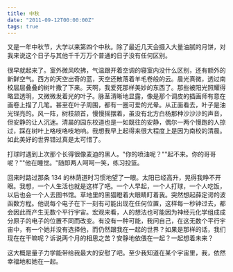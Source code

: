 ```yaml
---
title: 中秋
date: "2011-09-12T00:00:00Z"
tags: true
---
```


又是一年中秋节，大学以来第四个中秋。除了最近几天会摄入大量油腻的月饼，对我来说这个日子与其他千千万万个普通的日子没有任何区别。

很早就起来了。室外微风吹拂，气温跟开着空调的寝室内没什么区别，还有额外的新鲜空气。西方的天空出奇的蓝，天空还散落着羊毛卷般的云。晨光熹微，透过南校层层叠叠的树叶撒了下来。天啊，我爱死那样美妙的东西了。那些被阳光照耀得略显透明，又微微发着光的叶子。脉茎清晰地显露，像是那个调皮的插画师有意在画卷上描了几笔。甚至在叶子周围，都有一圈可爱的光晕。从正面看去，叶子是油光锃亮的。风一阵，树枝颔首，慢慢摇摆着，虽没有北方白杨那种沙沙沙的声音，但安静的让人沉迷。清晨的园东校道也是一如既往的安静，偶尔一两个慢跑的人掠过，踩在树叶上咯吱咯吱地响。我想我早上起得来很大程度上是因为南校的清晨。如此美好的世界错过真是太可惜了。

打球时遇到上次那个长得很像麦迪的黑人。"你的喷油呢？""起不来。你的哥哥呢？""他在睡觉。"随即两人呵呵一笑，练习投篮。

回来时路过那条 134 的林荫道时习惯地望了一眼。太阳已经高升，晃得我睁不开眼。我想，一个人生活也就是这样了吧。一个人早起，一个人打球，一个人吃饭，以后也会一个人去图书馆。草地里的黑猫瞪着大眼睛盯着我。突然想起薛定谔的波函数方程。他说每个电子在下一刻有可能出现在任何位置，这样每一秒钟过去，都会因此而产生无数个平行宇宙。宏观来看，人的想法也可能因为神经元化学组成成分原子的电子的位置不同而改变。有没有一种可能，我问自己，在这无数个平行宇宙中，有一个她并没有选择他，而仍然跟我在一起的世界？如果是那样的话，我们现在在干嘛呢？诉说两个月的相思之苦？安静地依偎在一起？一起想着未来？

这大概是量子力学能带给我最大的安慰了吧。至少我知道在某个宇宙里，我，依然幸福地和她在一起。
